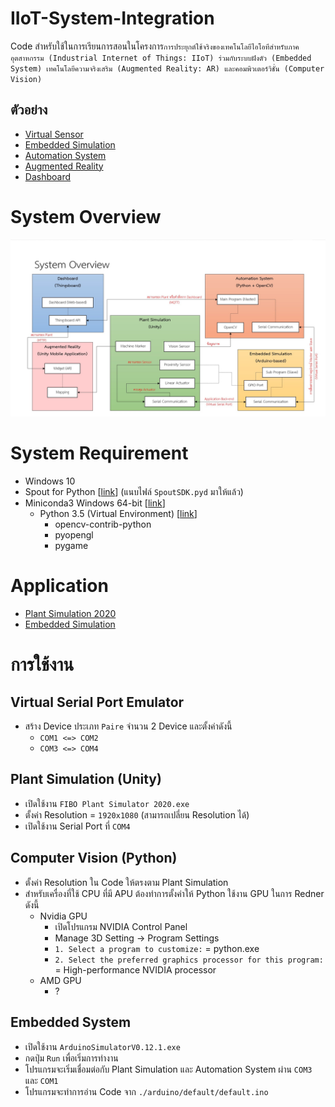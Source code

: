 # IIoT-System-Integration
Code สำหรับใช้ในการเรียนการสอนในโครงการ`การประยุกต์ใช้จริงของเทคโนโลยีไอโอทีสำหรับภาคอุตสาหกรรม (Industrial Internet of Things: IIoT) ร่วมกับระบบฝังตัว (Embedded System) เทคโนโลยีความจริงเสริม (Augmented Reality: AR) และคอมพิวเตอร์วิชั่น (Computer Vision)`

## ตัวอย่าง
- [Virtual Sensor](Example/Virtual%20Sensor)
- [Embedded Simulation](Example/Embedded%20Simulation)
- [Automation System](Example/Automation%20System)
- [Augmented Reality](Example/Augmented%20Reality)
- [Dashboard](Example/Dashboard)

# System Overview
![System Overview](Doc/System%20Overview%20-%202020-06-03%20A.jpg)

# System Requirement
- Windows 10
- Spout for Python [[link](https://github.com/spiraltechnica/Spout-for-Python)] (แนบไฟล์ `SpoutSDK.pyd` มาให้แล้ว)
- Miniconda3 Windows 64-bit [[link](https://docs.conda.io/en/latest/miniconda.html)]
  - Python 3.5 (Virtual Environment) [[link](https://docs.conda.io/projects/conda/en/latest/user-guide/tasks/manage-environments.html)]
    - opencv-contrib-python
    - pyopengl
    - pygame

# Application
- [Plant Simulation 2020](https://github.com/Cluster-APX/Plant-Simulation-2020)
- [Embedded Simulation](Application)

# การใช้งาน
## Virtual Serial Port Emulator
- สร้าง Device ประเภท `Paire` จำนวน 2 Device และตั้งค่าดังนี้
  - `COM1 <=> COM2`
  - `COM3 <=> COM4`

## Plant Simulation (Unity)
- เปิดใช้งาน `FIBO Plant Simulator 2020.exe`
- ตั้งค่า Resolution = `1920x1080` (สามารถเปลี่ยน Resolution ได้)
- เปิดใช้งาน Serial Port ที่ `COM4`

## Computer Vision (Python)
- ตั้งค่า Resolution ใน Code ให้ตรงตาม Plant Simulation
- สำหรับเครื่องที่ใช้ CPU ที่มี APU ต้องทำการตั้งค่าให้ Python ใช้งาน GPU ในการ Redner ดังนี้
  - Nvidia GPU
    - เปิดโปรแกรม NVIDIA Control Panel
    - Manage 3D Setting -> Program Settings
    - `1. Select a program to customize:` = python.exe
    - `2. Select the preferred graphics processor for this program:` = High-performance NVIDIA processor
  - AMD GPU
    - ?

## Embedded System
- เปิดใช้งาน `ArduinoSimulatorV0.12.1.exe`
- กดปุ่ม `Run` เพื่อเริ่มการทำงาน
- โปรแกรมจะเริ่มเชื่อมต่อกับ Plant Simulation และ Automation System ผ่าน `COM3` และ `COM1`
- โปรแกรมจะทำการอ่าน Code จาก `./arduino/default/default.ino`
